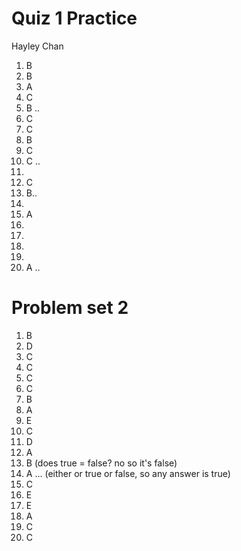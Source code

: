 # Quiz 1 Practice

Hayley Chan

1. B
2. B
3. A
4. C
5. B ..
6. C
7. C
8. B
9. C
10. C ..
11. 
12. C
13. B..
14. 
15. A
16. 
17. 
18. 
19. 
20. A ..

# Problem set 2

1. B
2. D
3. C
4. C
5. C
6. C
7. B
8. A
9. E
10. C 
11. D
12. A
13. B (does true = false? no so it's false)
14. A ... (either or true or false, so any answer is true)
15. C
16. E
17. E
18. A
19. C
20. C